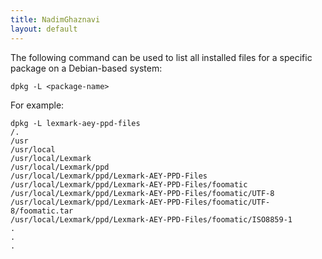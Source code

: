 ```yaml
---
title: NadimGhaznavi
layout: default
---
```


The following command can be used to list all installed files for a specific package on a Debian-based system:

```
dpkg -L <package-name>
```

For example:
```
dpkg -L lexmark-aey-ppd-files
/.
/usr
/usr/local
/usr/local/Lexmark
/usr/local/Lexmark/ppd
/usr/local/Lexmark/ppd/Lexmark-AEY-PPD-Files
/usr/local/Lexmark/ppd/Lexmark-AEY-PPD-Files/foomatic
/usr/local/Lexmark/ppd/Lexmark-AEY-PPD-Files/foomatic/UTF-8
/usr/local/Lexmark/ppd/Lexmark-AEY-PPD-Files/foomatic/UTF-8/foomatic.tar
/usr/local/Lexmark/ppd/Lexmark-AEY-PPD-Files/foomatic/ISO8859-1
.
.
.
```